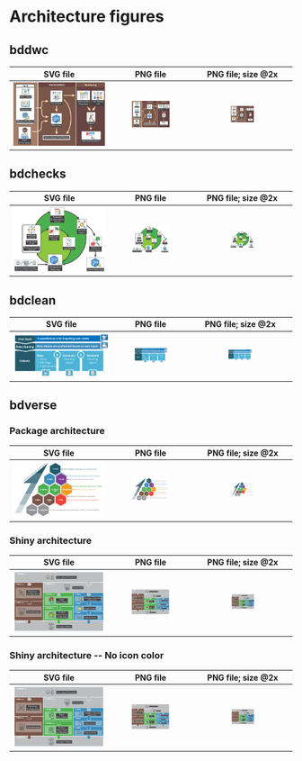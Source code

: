 # Architecture figures


## bddwc

|  SVG file  |  PNG file  |  PNG file; size @2x  |
|:----:|:----:|:----:|
<img width=100% src="https://raw.githubusercontent.com/bd-R/bdgraphics/master/arc/bddwc/arc_bddwc.svg"/> | <img width=50% src="https://raw.githubusercontent.com/bd-R/bdgraphics/master/arc/bddwc/arc_bddwc.png"/> | <img width=25% src="https://raw.githubusercontent.com/bd-R/bdgraphics/master/arc/bddwc/arc_bddwc@2x.png"/>


## bdchecks

|  SVG file  |  PNG file  |  PNG file; size @2x  |
|:----:|:----:|:----:|
<img width=100% src="https://raw.githubusercontent.com/bd-R/bdgraphics/master/arc/bdchecks/arc_bdchecks.svg"/> | <img width=50% src="https://raw.githubusercontent.com/bd-R/bdgraphics/master/arc/bdchecks/arc_bdchecks.png"/> | <img width=25% src="https://raw.githubusercontent.com/bd-R/bdgraphics/master/arc/bdchecks/arc_bdchecks@2x.png"/>


## bdclean

|  SVG file  |  PNG file  |  PNG file; size @2x  |
|:----:|:----:|:----:|
<img width=100% src="https://raw.githubusercontent.com/bd-R/bdgraphics/master/arc/bdclean/arc_bdclean.svg"/> | <img width=50% src="https://raw.githubusercontent.com/bd-R/bdgraphics/master/arc/bdclean/arc_bdclean.png"/> | <img width=25% src="https://raw.githubusercontent.com/bd-R/bdgraphics/master/arc/bdclean/arc_bdclean@2x.png"/>



## bdverse

### Package architecture

|  SVG file  |  PNG file  |  PNG file; size @2x  |
|:----:|:----:|:----:|
<img width=100% src="https://raw.githubusercontent.com/bd-R/bdgraphics/master/arc/bdverse/arc_bdverse_pkgs.svg"/> | <img width=50% src="https://raw.githubusercontent.com/bd-R/bdgraphics/master/arc/bdverse/arc_bdverse_pkgs.png"/> | <img width=25% src="https://raw.githubusercontent.com/bd-R/bdgraphics/master/arc/bdverse/arc_bdverse_pkgs@2x.png"/>

### Shiny architecture

|  SVG file  |  PNG file  |  PNG file; size @2x  |
|:----:|:----:|:----:|
<img width=100% src="https://raw.githubusercontent.com/bd-R/bdgraphics/master/arc/bdverse/arc_bdverse_shiny.svg"/> | <img width=50% src="https://raw.githubusercontent.com/bd-R/bdgraphics/master/arc/bdverse/arc_bdverse_shiny.png"/> | <img width=25% src="https://raw.githubusercontent.com/bd-R/bdgraphics/master/arc/bdverse/arc_bdverse_shiny@2x.png"/>

### Shiny architecture -- No icon color

|  SVG file  |  PNG file  |  PNG file; size @2x  |
|:----:|:----:|:----:|
<img width=100% src="https://raw.githubusercontent.com/bd-R/bdgraphics/master/arc/bdverse/arc_bdverse_shiny_no_icon_color.svg"/> | <img width=50% src="https://raw.githubusercontent.com/bd-R/bdgraphics/master/arc/bdverse/arc_bdverse_shiny_no_icon_color.png"/> | <img width=25% src="https://raw.githubusercontent.com/bd-R/bdgraphics/master/arc/bdverse/arc_bdverse_shiny_no_icon_color@2x.png"/>